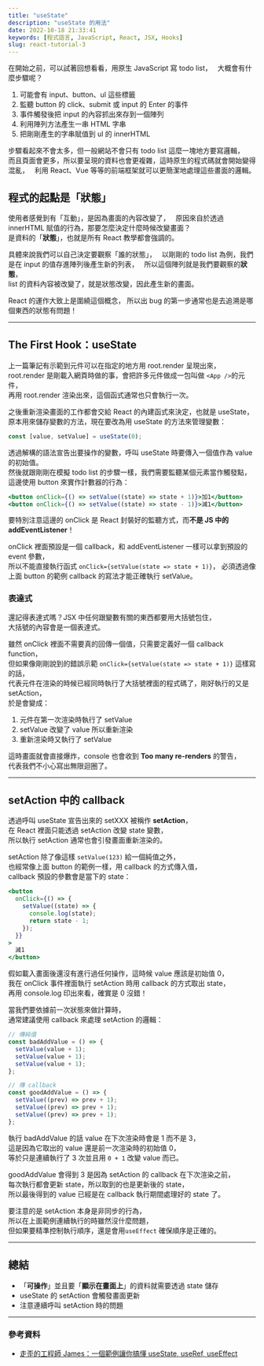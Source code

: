 ```yaml
---
title: "useState"
description: "useState 的用法"
date: 2022-10-18 21:33:41
keywords: [程式語言, JavaScript, React, JSX, Hooks]
slug: react-tutorial-3
---
```


在開始之前，可以試著回想看看，用原生 JavaScript 寫 todo list，  
大概會有什麼步驟呢？

1. 可能會有 input、button、ul 這些標籤
2. 監聽 button 的 click、submit 或 input 的 Enter 的事件
3. 事件觸發後把 input 的內容抓出來存到一個陣列
4. 利用陣列方法產生一串 HTML 字串
5. 把剛剛產生的字串賦值到 ul 的 innerHTML

步驟看起來不會太多，但一般網站不會只有 todo list 這麼一塊地方要寫邏輯，  
而且頁面會更多，所以要呈現的資料也會更複雜，這時原生的程式碼就會開始變得混亂，  
利用 React、Vue 等等的前端框架就可以更簡潔地處理這些畫面的邏輯。

## 程式的起點是「狀態」

使用者感覺到有「互動」，是因為畫面的內容改變了，  
原因來自於透過 innerHTML 賦值的行為，那要怎麼決定什麼時候改變畫面？  
是資料的「**狀態**」，也就是所有 React 教學都會強調的。

具體來說我們可以自己決定要觀察「誰的狀態」，  
以剛剛的 todo list 為例，我們是在 input 的值存進陣列後產生新的列表，  
所以這個陣列就是我們要觀察的**狀態**，  
list 的資料內容被改變了，就是狀態改變，因此產生新的畫面。

React 的運作大致上是圍繞這個概念，
所以出 bug 的第一步通常也是去追溯是哪個東西的狀態有問題！

---

## The First Hook：useState

上一篇筆記有示範到元件可以在指定的地方用 root.render 呈現出來，  
root.render 是剛載入網頁時做的事，會把許多元件做成一包叫做 `<App />`的元件，  
再用 root.render 渲染出來，這個函式通常也只會執行一次。

之後重新渲染畫面的工作都會交給 React 的內建函式來決定，也就是 useState，  
原本用來儲存變數的方法，現在要改為用 useState 的方法來管理變數：

```jsx
const [value, setValue] = useState(0);
```

透過解構的語法宣告出要操作的變數，呼叫 useState 時要傳入一個值作為 value 的初始值。  
然後就跟剛剛在模擬 todo list 的步驟一樣，我們需要監聽某個元素當作觸發點，  
這邊使用 button 來實作計數器的行為：

```jsx
<button onClick={() => setValue((state) => state + 1)}>加1</button>
<button onClick={() => setValue((state) => state - 1)}>減1</button>
```

要特別注意這邊的 onClick 是 React 封裝好的監聽方式，而**不是 JS 中的 addEventListener**！

onClick 裡面預設是一個 callback，和 addEventListener 一樣可以拿到預設的 event 參數，  
所以不能直接執行函式 `onClick={setValue(state => state + 1)}`，
必須透過像上面 button 的範例 callback 的寫法才能正確執行 setValue。

### 表達式

還記得表達式嗎？JSX 中任何跟變數有關的東西都要用大括號包住，  
大括號的內容會是一個表達式。

雖然 onClick 裡面不需要真的回傳一個值，只需要定義好一個 callback function，  
但如果像剛剛說到的錯誤示範 `onClick={setValue(state => state + 1)}` 這樣寫的話，  
代表元件在渲染的時候已經同時執行了大括號裡面的程式碼了，剛好執行的又是 setAction，  
於是會變成：

1. 元件在第一次渲染時執行了 setValue
2. setValue 改變了 value 所以重新渲染
3. 重新渲染時又執行了 setValue

這時畫面就會直接爆炸，console 也會收到 **Too many re-renders** 的警告，  
代表我們不小心寫出無限迴圈了。

---

## setAction 中的 callback

透過呼叫 useState 宣告出來的 setXXX 被稱作 **setAction**，  
在 React 裡面只能透過 setAction 改變 state 變數，  
所以執行 setAction 通常也會引發畫面重新渲染的。

setAction 除了像這樣 `setValue(123)` 給一個純值之外，  
也經常像上面 button 的範例一樣，用 callback 的方式傳入值，  
callback 預設的參數會是當下的 state：

```jsx
<button
  onClick={() => {
    setValue((state) => {
      console.log(state);
      return state - 1;
    });
  }}
>
  減1
</button>
```

假如載入畫面後還沒有進行過任何操作，這時候 value 應該是初始值 0，  
我在 onClick 事件裡面執行 setAction 時用 callback 的方式取出 state，  
再用 console.log 印出來看，確實是 0 沒錯！

當我們要依據前一次狀態來做計算時，  
通常建議使用 callback 來處理 setAction 的邏輯：

```jsx
// 傳純值
const badAddValue = () => {
  setValue(value + 1);
  setValue(value + 1);
  setValue(value + 1);
};

// 傳 callback
const goodAddValue = () => {
  setValue((prev) => prev + 1);
  setValue((prev) => prev + 1);
  setValue((prev) => prev + 1);
};
```

執行 badAddValue 的話 value 在下次渲染時會是 1 而不是 3，  
這是因為它取出的 value 還是前一次渲染時的初始值 0，  
等於只是連續執行了 3 次並且用 `0 + 1` 改變 value 而已。

goodAddValue 會得到 3 是因為 setAction 的 callback 在下次渲染之前，  
每次執行都會更新 state，所以取到的也是更新後的 state，  
所以最後得到的 value 已經是在 callback 執行期間處理好的 state 了。

要注意的是 setAction 本身是非同步的行為，  
所以在上面範例連續執行的時雖然沒什麼問題，  
但如果要精準控制執行順序，還是會用`useEffect` 確保順序是正確的。

---

## 總結

- 「**可操作**」並且要「**顯示在畫面上**」的資料就需要透過 state 儲存
- useState 的 setAction 會觸發畫面更新
- 注意連續呼叫 setAction 時的問題

---

### 參考資料

- [走歪的工程師 James：一個範例讓你搞懂 useState, useRef, useEffect](https://www.youtube.com/watch?v=q0C5g4WIrKU)
